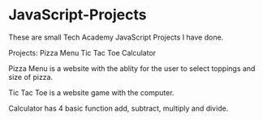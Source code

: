 # JavaScript-Projects
These are small Tech Academy JavaScript Projects I have done.

Projects:
Pizza Menu
Tic Tac Toe 
Calculator 

Pizza Menu is a website with the ablity for the user to select toppings and size of pizza.

Tic Tac Toe is a website game with the computer.

Calculator has 4 basic function add, subtract, multiply and divide.
